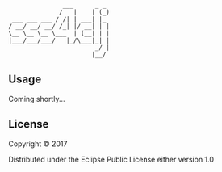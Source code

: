 	               ___      _ _ 
	              /   |    | (_)
	 ___ ___ ___ / /| | ___| |_ 
	/ __/ __/ __/ /_| |/ __| | |
	\__ \__ \__ \___  | (__| | |
	|___/___/___/   |_/\___|_| |
	                        _/ |
	                       |__/ 

## Usage
Coming shortly...

## License

Copyright © 2017

Distributed under the Eclipse Public License either version 1.0
